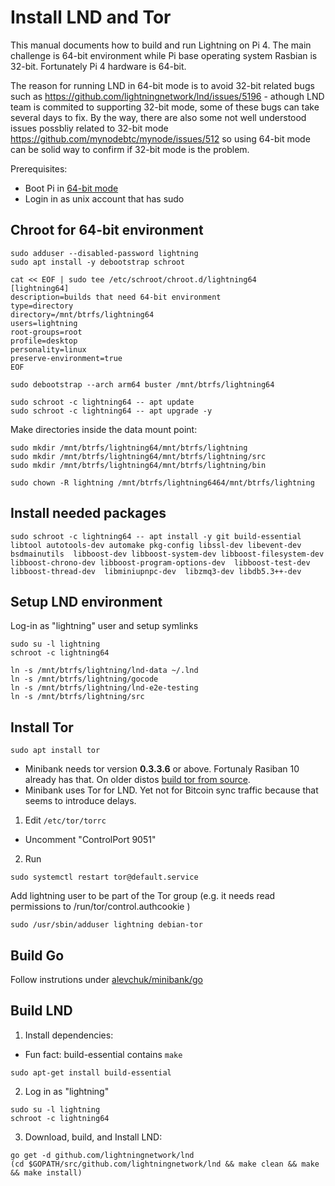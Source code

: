 # Install LND and Tor

This manual documents how to build and run Lightning on Pi 4. The main challenge is 64-bit environment while Pi base operating system Rasbian is 32-bit. Fortunately Pi 4 hardware is 64-bit.

The reason for running LND in 64-bit mode is to avoid 32-bit related bugs such as https://github.com/lightningnetwork/lnd/issues/5196 - athough LND team is commited to supporting 32-bit mode, some of these bugs can take several days to fix. By the way, there are also some not well understood issues possbliy related to 32-bit mode https://github.com/mynodebtc/mynode/issues/512 so using 64-bit mode can be solid way to confirm if 32-bit mode is the problem.

Prerequisites:
 * Boot Pi in [64-bit mode](https://medium.com/for-linux-users/how-to-make-your-raspberry-pi-4-faster-with-a-64-bit-kernel-77028c47d653) 
 * Login in as unix account that has sudo


## Chroot for 64-bit environment

```
sudo adduser --disabled-password lightning
sudo apt install -y debootstrap schroot

cat << EOF | sudo tee /etc/schroot/chroot.d/lightning64
[lightning64]
description=builds that need 64-bit environment
type=directory
directory=/mnt/btrfs/lightning64
users=lightning
root-groups=root
profile=desktop
personality=linux
preserve-environment=true
EOF

sudo debootstrap --arch arm64 buster /mnt/btrfs/lightning64

sudo schroot -c lightning64 -- apt update
sudo schroot -c lightning64 -- apt upgrade -y
```

Make directories inside the data mount point:
```
sudo mkdir /mnt/btrfs/lightning64/mnt/btrfs/lightning
sudo mkdir /mnt/btrfs/lightning64/mnt/btrfs/lightning/src
sudo mkdir /mnt/btrfs/lightning64/mnt/btrfs/lightning/bin

sudo chown -R lightning /mnt/btrfs/lightning6464/mnt/btrfs/lightning
```



## Install needed packages
```
sudo schroot -c lightning64 -- apt install -y git build-essential libtool autotools-dev automake pkg-config libssl-dev libevent-dev bsdmainutils  libboost-dev libboost-system-dev libboost-filesystem-dev  libboost-chrono-dev libboost-program-options-dev  libboost-test-dev libboost-thread-dev  libminiupnpc-dev  libzmq3-dev libdb5.3++-dev
```




## Setup LND environment

Log-in as "lightning" user and setup symlinks


```
sudo su -l lightning
schroot -c lightning64

ln -s /mnt/btrfs/lightning/lnd-data ~/.lnd
ln -s /mnt/btrfs/lightning/gocode
ln -s /mnt/btrfs/lightning/lnd-e2e-testing
ln -s /mnt/btrfs/lightning/src
```



## Install Tor

```
sudo apt install tor
```

 * Minibank needs tor version **0.3.3.6** or above. Fortunaly Rasiban 10 already has that. On older distos [build tor from source](https://github.com/alevchuk/minibank/tree/first/tor#build-from-source). 
 * Minibank uses Tor for LND. Yet not for Bitcoin sync traffic because that seems to introduce delays.

1. Edit `/etc/tor/torrc` 
* Uncomment "ControlPort 9051"
2. Run 
```
sudo systemctl restart tor@default.service
```

Add lightning user to be part of the Tor group (e.g. it needs read permissions to /run/tor/control.authcookie )
```
sudo /usr/sbin/adduser lightning debian-tor
```


## Build Go
Follow instrutions under [alevchuk/minibank/go](https://github.com/alevchuk/minibank/blob/first/go/)


## Build LND

1. Install dependencies:
* Fun fact: build-essential contains `make`
```
sudo apt-get install build-essential
```

2. Log in as "lightning"
```
sudo su -l lightning
schroot -c lightning64
```

3. Download, build, and Install LND:
```
go get -d github.com/lightningnetwork/lnd
(cd $GOPATH/src/github.com/lightningnetwork/lnd && make clean && make && make install)
```
